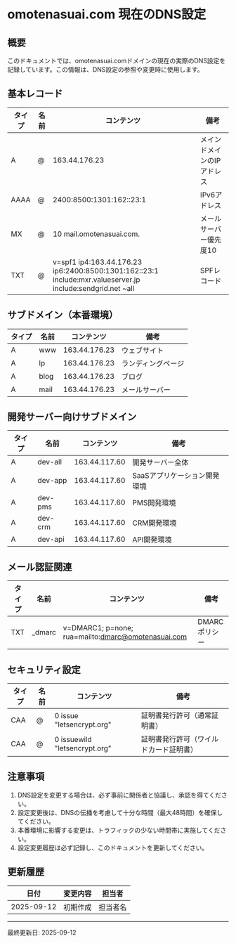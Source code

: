 # omotenasuai.com 現在のDNS設定

## 概要

このドキュメントでは、omotenasuai.comドメインの現在の実際のDNS設定を記録しています。この情報は、DNS設定の参照や変更時に使用します。

## 基本レコード

| タイプ | 名前 | コンテンツ | 備考 |
|-------|------|----------|------|
| A | @ | 163.44.176.23 | メインドメインのIPアドレス |
| AAAA | @ | 2400:8500:1301:162::23:1 | IPv6アドレス |
| MX | @ | 10 mail.omotenasuai.com. | メールサーバー優先度10 |
| TXT | @ | v=spf1 ip4:163.44.176.23 ip6:2400:8500:1301:162::23:1 include:mxr.valueserver.jp include:sendgrid.net ~all | SPFレコード |

## サブドメイン（本番環境）

| タイプ | 名前 | コンテンツ | 備考 |
|-------|------|----------|------|
| A | www | 163.44.176.23 | ウェブサイト |
| A | lp | 163.44.176.23 | ランディングページ |
| A | blog | 163.44.176.23 | ブログ |
| A | mail | 163.44.176.23 | メールサーバー |

## 開発サーバー向けサブドメイン

| タイプ | 名前 | コンテンツ | 備考 |
|-------|------|----------|------|
| A | dev-all | 163.44.117.60 | 開発サーバー全体 |
| A | dev-app | 163.44.117.60 | SaaSアプリケーション開発環境 |
| A | dev-pms | 163.44.117.60 | PMS開発環境 |
| A | dev-crm | 163.44.117.60 | CRM開発環境 |
| A | dev-api | 163.44.117.60 | API開発環境 |

## メール認証関連

| タイプ | 名前 | コンテンツ | 備考 |
|-------|------|----------|------|
| TXT | _dmarc | v=DMARC1; p=none; rua=mailto:dmarc@omotenasuai.com | DMARCポリシー |

## セキュリティ設定

| タイプ | 名前 | コンテンツ | 備考 |
|-------|------|----------|------|
| CAA | @ | 0 issue "letsencrypt.org" | 証明書発行許可（通常証明書） |
| CAA | @ | 0 issuewild "letsencrypt.org" | 証明書発行許可（ワイルドカード証明書） |

## 注意事項

1. DNS設定を変更する場合は、必ず事前に関係者と協議し、承認を得てください。
2. 設定変更後は、DNSの伝播を考慮して十分な時間（最大48時間）を確保してください。
3. 本番環境に影響する変更は、トラフィックの少ない時間帯に実施してください。
4. 設定変更履歴は必ず記録し、このドキュメントを更新してください。

## 更新履歴

| 日付 | 変更内容 | 担当者 |
|------|---------|-------|
| 2025-09-12 | 初期作成 | 担当者名 |

---

最終更新日: 2025-09-12
